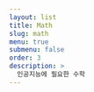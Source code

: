 ```yaml
---
layout: list
title: Math
slug: math
menu: true
submenu: false
order: 3
description: >
  인공지능에 필요한 수학 
---
```

